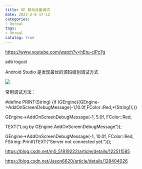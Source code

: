 ```yaml
---
title: UE 移动设备调试
date: 2023-2-8 17-12
categories:
- Unreal
tags:
- Unreal
catalog: true
---
```


<https://www.youtube.com/watch?v=hEtu-ciPc7g>

adb logcat

Android Studio 是发现最优的源码级别调试方式

![](assets/UE%20移动设备调试/Image.png)

常用调试方法：

#define PRINT(String) {if (GEngine){GEngine->AddOnScreenDebugMessage(-1,10.0f,FColor::Red,*(String));}}

GEngine->AddOnScreenDebugMessage(-1, 5.0f, FColor::Red,

TEXT("Log by GEngine.AddOnScreenDebugMessage"));

GEngine->AddOnScreenDebugMessage(-1, 10.0f, FColor::Red, FString::Printf(TEXT("Server not connected yet.")));

<https://blog.csdn.net/m0_51819222/article/details/122511585>

<https://blog.csdn.net/Jason6620/article/details/128404026>


